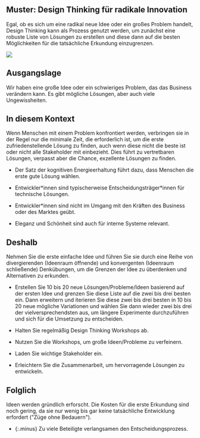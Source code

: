 ## Muster: Design Thinking für radikale Innovation

Egal, ob es sich um eine radikal neue Idee oder ein großes Problem handelt, Design Thinking kann als Prozess genutzt werden, um zunächst eine robuste Liste von Lösungen zu erstellen und diese dann auf die besten Möglichkeiten für die tatsächliche Erkundung einzugrenzen.

![](../_images/5e15a7f47ff1c696754e6111_13.%20design%20thinking%20for%20(R)%20innovation.png)

## Ausgangslage

Wir haben eine große Idee oder ein schwieriges Problem, das das Business verändern kann. Es gibt mögliche Lösungen, aber auch viele Ungewissheiten.

## In diesem Kontext

Wenn Menschen mit einem Problem konfrontiert werden, verbringen sie in der Regel nur die minimale Zeit, die erforderlich ist, um die erste zufriedenstellende Lösung zu finden, auch wenn diese nicht die beste ist oder nicht alle Stakeholder mit einbezieht.
Dies führt zu vertretbaren Lösungen, verpasst aber die Chance, exzellente Lösungen zu finden.

* Der Satz der kognitiven Energieerhaltung führt dazu, dass Menschen die erste gute Lösung wählen.

* Entwickler\*innen sind typischerweise Entscheidungsträger\*innen für technische Lösungen.

* Entwickler\*innen sind nicht im Umgang mit den Kräften des Business oder des Marktes geübt.

* Eleganz und Schönheit sind auch für interne Systeme relevant.

## Deshalb

Nehmen Sie die erste einfache Idee und führen Sie sie durch eine Reihe von divergierenden (Ideenraum öffnende) und konvergenten (Ideenraum schließende) Denkübungen, um die Grenzen der Idee zu überdenken und Alternativen zu erkunden.

* Erstellen Sie 10 bis 20 neue Lösungen/Probleme/Ideen basierend auf der ersten Idee und grenzen Sie diese Liste auf die zwei bis drei besten ein.
Dann erweitern und iterieren Sie diese zwei bis drei besten in 10 bis 20 neue mögliche Variationen und wählen Sie dann wieder zwei bis drei der vielversprechendsten aus, um längere Experimente durchzuführen und sich für die Umsetzung zu entscheiden.

* Halten Sie regelmäßig Design Thinking Workshops ab.

* Nutzen Sie die Workshops, um große Ideen/Probleme zu verfeinern.

* Laden Sie wichtige Stakeholder ein.

* Erleichtern Sie die Zusammenarbeit, um hervorragende Lösungen zu entwickeln.

## Folglich

Ideen werden gründlich erforscht.
Die Kosten für die erste Erkundung sind noch gering, da sie nur wenig bis gar keine tatsächliche Entwicklung erfordert ("Züge ohne Bedauern").

- {:.minus} Zu viele Beteiligte verlangsamen den Entscheidungsprozess.


